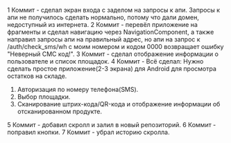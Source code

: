1 Коммит - сделал экран входа с заделом на запросы к апи. Запросы к апи не получилось сделать нормально, потому что дали домен, недоступный из интернета.
2 Коммит - перевёл приложение на фрагменты и сделал навигацию через NavigationComponent, а также направил запросы апи на правильный адрес, но апи на запрос к /auth/check_sms/wh с моим номером и кодом 0000 возвращает ошибку "Неверный СМС код!".
3 Коммит - сделал отображение информации о пользователе и список площадок.
4 Коммит - Всё сделал:
Нужно сделать простое приложение(2-3 экрана) для Android для просмотра остатков на складе.
1. Авторизация по номеру телефона(SMS).
2. Выбор площадки.
3. Сканирование штрих-кода/QR-кода и отображение информации об отсканированном продукте.

5 Коммит - добавил скролл и залил в новый репозиторий.
6 Коммит - поправил кнопки.
7 Коммит - убрал историю скролла.
